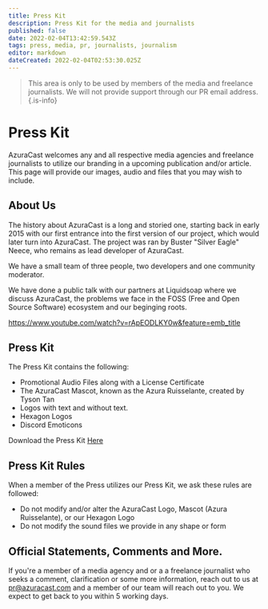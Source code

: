 ```yaml
---
title: Press Kit
description: Press Kit for the media and journalists
published: false
date: 2022-02-04T13:42:59.543Z
tags: press, media, pr, journalists, journalism
editor: markdown
dateCreated: 2022-02-04T02:53:30.025Z
---
```


> This area is only to be used by members of the media and freelance journalists. We will not provide support through our PR email address. 
{.is-info}


# Press Kit 
AzuraCast welcomes any and all respective media agencies and freelance journalists to utilize our branding in a upcoming publication and/or article. This page will provide our images, audio and files that you may wish to include. 

## About Us
The history about AzuraCast is a long and storied one, starting back in early 2015 with our first entrance into the first version of our project, which would later turn into AzuraCast. The project was ran by Buster "Silver Eagle" Neece, who remains as lead developer of AzuraCast. 

We have a small team of three people, two developers and one community moderator. 

We have done a public talk with our partners at Liquidsoap where we discuss AzuraCast, the problems we face in the FOSS (Free and Open Source Software) ecosystem and our beginging roots. 

https://www.youtube.com/watch?v=rApEODLKY0w&feature=emb_title
## Press Kit
The Press Kit contains the following: 
- Promotional Audio Files along with a License Certificate
- The AzuraCast Mascot, known as the Azura Ruisselante, created by Tyson Tan
- Logos with text and without text.
- Hexagon Logos
- Discord Emoticons

Download the Press Kit [Here](https://www.azuracast.com/resources/press_kit.zip) 

## Press Kit Rules
When a member of the Press utilizes our Press Kit, we ask these rules are followed: 

- Do not modify and/or alter the AzuraCast Logo, Mascot (Azura Ruisselante), or our Hexagon Logo
- Do not modify the sound files we provide in any shape or form

## Official Statements, Comments and More. 
If you're a member of a media agency and or a a freelance journalist who seeks a comment, clarification or some more information, reach out to us at pr@azuracast.com and a member of our team will reach out to you. We expect to get back to you within 5 working days. 

